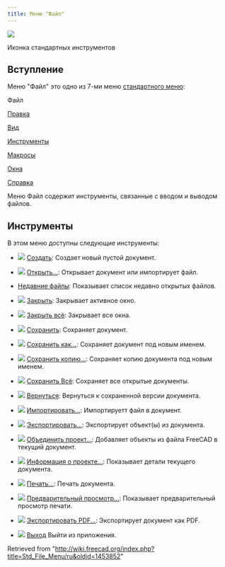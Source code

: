 ```yaml
---
title: Меню "Файл"
---
```


![](/images/Freecad.svg)

Иконка стандартных инструментов

## Вступление

Меню "Файл" это одно из 7-ми меню [стандартного меню](/Standard_Menu/ru "Standard Menu/ru"):

Файл

[Правка](/Std_Edit_Menu/ru "Std Edit Menu/ru")

[Вид](/Std_View_Menu/ru "Std View Menu/ru")

[Инструменты](/Std_Tools_Menu/ru "Std Tools Menu/ru")

[Макросы](/Std_Macro_Menu/ru "Std Macro Menu/ru")

[Окна](/Std_Windows_Menu/ru "Std Windows Menu/ru")

[Справка](/Std_Help_Menu/ru "Std Help Menu/ru")

Меню Файл содержит инструменты, связанные с вводом и выводом файлов.

## Инструменты

В этом меню доступны следующие инструменты:

- ![](/images/Std_New.svg) [Создать](/Std_New/ru "Std New/ru"): Создает новый пустой документ.

- ![](/images/Std_Open.svg) [Открыть...](/Std_Open/ru "Std Open/ru"): Открывает документ или импортирует файл.

* [Недавние файлы](/Std_RecentFiles/ru "Std RecentFiles/ru"): Показывает список недавно открытых файлов.

- ![](/images/Std_CloseActiveWindow.svg) [Закрыть](/Std_CloseActiveWindow/ru "Std CloseActiveWindow/ru"): Закрывает активное окно.

- ![](/images/Std_CloseAllWindows.svg) [Закрыть всё](/Std_CloseAllWindows/ru "Std CloseAllWindows/ru"): Закрывает все окна.

- ![](/images/Std_Save.svg) [Сохранить](/Std_Save/ru "Std Save/ru"): Сохраняет документ.

- ![](/images/Std_SaveAs.svg) [Сохранить как...](/Std_SaveAs/ru "Std SaveAs/ru"): Сохраняет документ под новым именем.

- ![](/images/Std_SaveCopy.svg) [Сохранить копию...](/Std_SaveCopy/ru "Std SaveCopy/ru"): Сохраняет копию документа под новым именем.

- ![](/images/Std_SaveAll.svg) [Сохранить Всё](/Std_SaveAll/ru "Std SaveAll/ru"): Сохраняет все открытые документы.

- ![](/images/Std_Revert.svg) [Вернуться](/Std_Revert/ru "Std Revert/ru"): Вернуться к сохраненной версии документа.

- ![](/images/Std_Import.svg) [Импортировать...](/Std_Import/ru "Std Import/ru"): Импортируетт файл в документ.

- ![](/images/Std_Export.svg) [Экспортировать...](/Std_Export/ru "Std Export/ru"): Экспортирует объект(ы) из документа.

- ![](/images/Std_MergeProjects.svg) [Объединить проект...](/Std_MergeProjects/ru "Std MergeProjects/ru"): Добавляет объекты из файла FreeCAD в текущий документ.

- ![](/images/Std_ProjectInfo.svg) [Информация о проекте...](/Std_ProjectInfo/ru "Std ProjectInfo/ru"): Показывает детали текущего документа.

- ![](/images/Std_Print.svg) [Печать...](/Std_Print/ru "Std Print/ru"): Печать документа.

- ![](/images/Std_PrintPreview.svg) [Предварительный просмотр...](/Std_PrintPreview/ru "Std PrintPreview/ru"): Показывает предварительный просмотр печати.

- ![](/images/Std_PrintPdf.svg) [Экспортировать PDF...](/Std_PrintPdf/ru "Std PrintPdf/ru"): Экспортирует документ как PDF.

- ![](/images/Std_Quit.svg) [Выход](/Std_Quit/ru "Std Quit/ru") Выйти из приложения.

Retrieved from "<http://wiki.freecad.org/index.php?title=Std_File_Menu/ru&oldid=1453852>"
